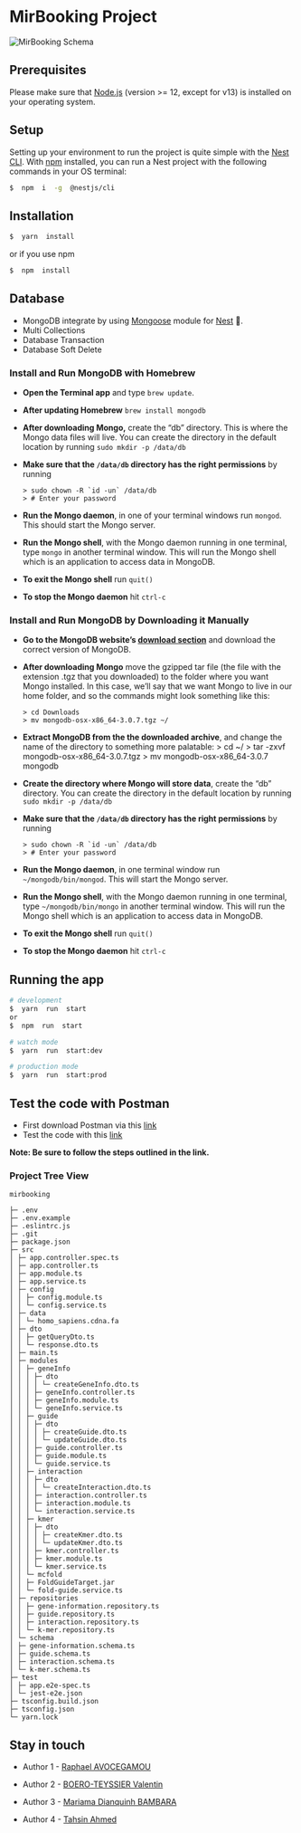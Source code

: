 # MirBooking Project

  ![MirBooking Schema](https://lh3.googleusercontent.com/C0JHsEwuDGODQmw2J6IeuU4TVPXJAeAXVbqeMCOKdFwgt5VfWj9Fy682L9PuU4P3t7FhUuzj9yoIg-puRH7doukstLVMyAkAW-zEObBnKZxa51h6HTZ2FFUKp1DZa3RTNh0TMyBt1YKc7dRQc2o2zTYqUOD2LwWGxZnBe70kXLuYrmzklQhmwKgIVo7vgKtwSsScnM4PFji9UEljWQwk-p1GYLu-UFvbyVcpDq8U80cXJMSLZIQf9idv-at576LUreEzZyEhRzK1ifmbCI-aN1o6ScVHTVHBLe_b7KcAsvCHvjFL9llP1aHhJAazCajgRKxMlB8zVeNr3MORfVwsGISzoPZfG4QKTASjEFrgCVTpEFKfnWpCx4bXNuOot3bCNqAYJgiaAvWXbJJ6nMLBhvYYd084wb7y8iVYmnFhudI0kgSm0-fB3Nyco4R3jedR0rzjQKeCwIohhyTAUyTe5buRHoYJYw5Utm708ICm3_zgtfz7ekcIk2_FNmcO4Zva0-AGWhXGAyfgWj3iSeQceZxgxhCGDoAf3yOVLraA_1SYn80HJdfaqI950PM7jWMWWWK0DYuOftOiMNSZayQHMwcKwR-6zczQRW4mbEoPhdhRV04SfWDgvcQ2f4kWQtSMBL4BNLZnT5ivsE0OIivy-zMogbs0qVIyeqWxSRcL359_rPAtHY0_s0XNAmT_94jdECbdNyxsy0lzL7RnAwtKOb3j3bHi2jWIvlwiBHk5C9V2cT4rkBf7_9skDzdwKXP7ACpXgHehXW5rVq7EPn8WbvBT76POtlioG-8djMK-TZhubCyA0dnAtEN-aDyR3hACypXCDo4JSNNQqkImrOvKmGIe4W_m9pJtoTxc4-8sKwSkzSm2STwFESONLlxr3RYyyKN4XmnN-4MA_NnqF87m1LGqug3_F6Sdd0BA2cPZHLaRid0m=w1880-h1492-s-no?authuser=0)

## Prerequisites

Please make sure that [Node.js](https://nodejs.org/) (version >= 12, except for v13) is installed on your operating system.

## Setup

Setting up your environment  to run the project is quite simple with the [Nest CLI](https://docs.nestjs.com/cli/overview). With [npm](https://www.npmjs.com/) installed, you can run a Nest project with the following commands in your OS terminal:

```bash
$  npm  i  -g  @nestjs/cli
```

  

## Installation

  

```bash
$  yarn  install
```

or if you use npm

```bash
$  npm  install
```

## Database

- MongoDB integrate by using [Mongoose](http://mongoosejs.com/) module for [Nest](https://github.com/nestjs/nest) 🎉.
-   Multi Collections
-   Database Transaction
-   Database Soft Delete

### Install and Run MongoDB with Homebrew

-   **Open the Terminal app**  and type  `brew update`.
-   **After updating Homebrew**  `brew install mongodb`
-   **After downloading Mongo,**  create the “db” directory. This is where the Mongo data files will live. You can create the directory in the default location by running  `sudo mkdir -p /data/db`
-   **Make sure that the  `/data/db`  directory has the right permissions**  by running
    
    ```
    > sudo chown -R `id -un` /data/db
    > # Enter your password
    
    ```
    
-   **Run the Mongo daemon**, in one of your terminal windows run  `mongod`. This should start the Mongo server.
-   **Run the Mongo shell**, with the Mongo daemon running in one terminal, type  `mongo`  in another terminal window. This will run the Mongo shell which is an application to access data in MongoDB.
-   **To exit the Mongo shell**  run  `quit()`
-   **To stop the Mongo daemon**  hit  `ctrl-c`

### Install and Run MongoDB by Downloading it Manually

-   **Go to the MongoDB website’s  [download section](https://www.mongodb.org/downloads#production)**  and download the correct version of MongoDB.
-   **After downloading Mongo**  move the gzipped tar file (the file with the extension .tgz that you downloaded) to the folder where you want Mongo installed. In this case, we’ll say that we want Mongo to live in our home folder, and so the commands might look something like this:
    
    ```
    > cd Downloads
    > mv mongodb-osx-x86_64-3.0.7.tgz ~/
    
    ```
    
-   **Extract MongoDB from the the downloaded archive**, and change the name of the directory to something more palatable: > cd ~/ > tar -zxvf mongodb-osx-x86_64-3.0.7.tgz > mv mongodb-osx-x86_64-3.0.7 mongodb
    
-   **Create the directory where Mongo will store data**, create the “db” directory. You can create the directory in the default location by running  `sudo mkdir -p /data/db`
-   **Make sure that the  `/data/db`  directory has the right permissions**  by running
    
    ```
    > sudo chown -R `id -un` /data/db
    > # Enter your password
    
    ```
    
-   **Run the Mongo daemon**, in one terminal window run  `~/mongodb/bin/mongod`. This will start the Mongo server.
-   **Run the Mongo shell**, with the Mongo daemon running in one terminal, type  `~/mongodb/bin/mongo`  in another terminal window. This will run the Mongo shell which is an application to access data in MongoDB.
-   **To exit the Mongo shell**  run  `quit()`
-   **To stop the Mongo daemon**  hit  `ctrl-c`
  

## Running the app

  

```bash
# development
$  yarn  run  start
or
$  npm  run  start

# watch mode
$  yarn  run  start:dev

# production mode
$  yarn  run  start:prod
```


## Test the code with Postman

- First download Postman via this [link](https://www.postman.com/downloads/)
- Test the code with this [link](https://documenter.getpostman.com/view/7598668/2s93ebSAKr)

**Note: Be sure to follow the steps outlined in the link.** 



### Project Tree View 

  

```
mirbooking

├─ .env
├─ .env.example
├─ .eslintrc.js
├─ .git
├─ package.json
├─ src
│ ├─ app.controller.spec.ts
│ ├─ app.controller.ts
│ ├─ app.module.ts
│ ├─ app.service.ts
│ ├─ config
│ │ ├─ config.module.ts
│ │ └─ config.service.ts
│ ├─ data
│ │ └─ homo_sapiens.cdna.fa
│ ├─ dto
│ │ ├─ getQueryDto.ts
│ │ └─ response.dto.ts
│ ├─ main.ts
│ ├─ modules
│ │ ├─ geneInfo
│ │ │ ├─ dto
│ │ │ │ └─ createGeneInfo.dto.ts
│ │ │ ├─ geneInfo.controller.ts
│ │ │ ├─ geneInfo.module.ts
│ │ │ └─ geneInfo.service.ts
│ │ ├─ guide
│ │ │ ├─ dto
│ │ │ │ ├─ createGuide.dto.ts
│ │ │ │ └─ updateGuide.dto.ts
│ │ │ ├─ guide.controller.ts
│ │ │ ├─ guide.module.ts
│ │ │ └─ guide.service.ts
│ │ ├─ interaction
│ │ │ ├─ dto
│ │ │ │ └─ createInteraction.dto.ts
│ │ │ ├─ interaction.controller.ts
│ │ │ ├─ interaction.module.ts
│ │ │ └─ interaction.service.ts
│ │ ├─ kmer
│ │ │ ├─ dto
│ │ │ │ ├─ createKmer.dto.ts
│ │ │ │ └─ updateKmer.dto.ts
│ │ │ ├─ kmer.controller.ts
│ │ │ ├─ kmer.module.ts
│ │ │ └─ kmer.service.ts
│ │ └─ mcfold
│ │ ├─ FoldGuideTarget.jar
│ │ └─ fold-guide.service.ts
│ ├─ repositories
│ │ ├─ gene-information.repository.ts
│ │ ├─ guide.repository.ts
│ │ ├─ interaction.repository.ts
│ │ └─ k-mer.repository.ts
│ └─ schema
│ ├─ gene-information.schema.ts
│ ├─ guide.schema.ts
│ ├─ interaction.schema.ts
│ └─ k-mer.schema.ts
├─ test
│ ├─ app.e2e-spec.ts
│ └─ jest-e2e.json
├─ tsconfig.build.json
├─ tsconfig.json
└─ yarn.lock

```

## Stay in touch


- Author 1 - [Raphael AVOCEGAMOU](https://github.com/Raphjacksun7)

- Author 2 - [BOERO-TEYSSIER Valentin](https://github.com/Valboero)

- Author 3 - [Mariama Dianquinh BAMBARA](http://google.com/)

- Author 4 - [Tahsin Ahmed](https://github.com/tahsin43)